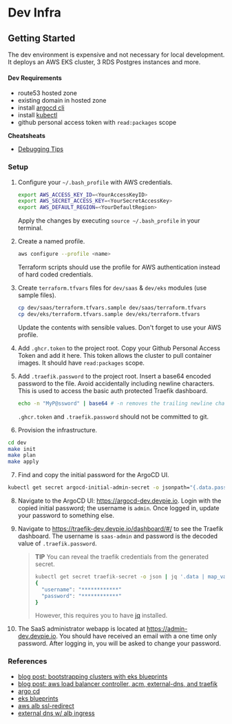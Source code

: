 # Dev Infra

## Getting Started

The dev environment is expensive and not necessary for local development.
It deploys an AWS EKS cluster, 3 RDS Postgres instances and more.

#### Dev Requirements
- route53 hosted zone 
- existing domain in hosted zone
- install [argocd cli](https://argo-cd.readthedocs.io/en/stable/getting_started/#2-download-argo-cd-cli)
- install [kubectl](https://kubernetes.io/docs/tasks/tools/)
- github personal access token with `read:packages` scope

__Cheatsheats__

- [Debugging Tips](./docs/debugging.md)

### Setup
1. Configure your `~/.bash_profile` with AWS credentials.
    ```bash
    export AWS_ACCESS_KEY_ID=<YourAccessKeyID>
    export AWS_SECRET_ACCESS_KEY=<YourSecretAccessKey>
    export AWS_DEFAULT_REGION=<YourDefaultRegion>
    ```
    Apply the changes by executing `source ~/.bash_profile` in your terminal.


2. Create a named profile. 

    ```bash
    aws configure --profile <name>
    ```
   Terraform scripts should use the profile for AWS authentication instead of hard coded credentials.


3. Create `terraform.tfvars` files for `dev/saas` & `dev/eks` modules (use sample files).
    ```bash
    cp dev/saas/terraform.tfvars.sample dev/saas/terraform.tfvars
    cp dev/eks/terraform.tfvars.sample dev/eks/terraform.tfvars
    ```
    Update the contents with sensible values. Don't forget to use your AWS profile.


4. Add `.ghcr.token` to the project root. Copy your Github Personal Access Token and add it here. This token allows the cluster to 
pull container images. It should have `read:packages` scope.


5. Add `.traefik.password` to the project root. Insert a base64 encoded password to the file. Avoid accidentally including newline characters.
This is used to access the basic auth protected Traefik dashboard.
    ```bash
    echo -n "MyP@ssword" | base64 # -n removes the trailing newline character from the result
    ```
    `.ghcr.token` and `.traefik.password` should not be committed to git.


6. Provision the infrastructure.

```bash
cd dev
make init
make plan
make apply
```

7. Find and copy the initial password for the ArgoCD UI.
```bash
kubectl get secret argocd-initial-admin-secret -o jsonpath="{.data.password}" | base64 -d; echo
```

8. Navigate to the ArgoCD UI: https://argocd-dev.devpie.io. Login with the copied initial password; the username is `admin`. Once logged in, 
update your password to something else.

9. Navigate to https://traefik-dev.devpie.io/dashboard/#/ to see the Traefik dashboard.
The username is `saas-admin` and password is the decoded value of `.traefik.password`.

   > __TIP__ You can reveal the traefik credentials from the generated secret. 
   > ```bash 
   > kubectl get secret traefik-secret -o json | jq '.data | map_values(@base64d)'
   > {
   >   "username": "************"
   >   "password": "************"
   > }
   > ``` 
   > However, this requires you to have [jq](https://stedolan.github.io/jq/) installed. 


11. The SaaS administrator webapp is located at https://admin-dev.devpie.io. You should have received an email with a one time only password. 
After logging in, you will be asked to change your password.

### References

- [blog post: bootstrapping clusters with eks blueprints](https://aws.amazon.com/blogs/containers/bootstrapping-clusters-with-eks-blueprints/)
- [blog post: aws load balancer controller, acm, external-dns, and traefik](https://revolgy.com/blog/advanced-api-routing-in-eks-with-traefik-aws-loadbalancer-controller-and-external-dns/) 
- [argo cd](https://argoproj.github.io/argo-cd/getting_started/)
- [eks blueprints](https://github.com/aws-ia/terraform-aws-eks-blueprints)
- [aws alb ssl-redirect](https://kubernetes-sigs.github.io/aws-load-balancer-controller/v2.4/guide/tasks/ssl_redirect/)
- [external dns w/ alb ingress](https://github.com/kubernetes-sigs/external-dns/blob/master/docs/tutorials/alb-ingress.md)